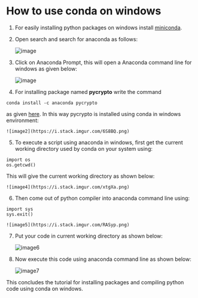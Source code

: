 # How to use conda on windows

1. For easily installing python packages on windows install [miniconda](https://conda.io/miniconda.html).

2. Open search and search for anaconda as follows:
    
    ![image](https://i.stack.imgur.com/I0Kx2.png)

3. Click on Anaconda Prompt, this will open a Anaconda command line for windows as given below:
    
    ![image](https://i.stack.imgur.com/gReS1.png)

4. For installing package named **pycrypto** write the command

```
conda install -c anaconda pycrypto
```

   as given [here](https://anaconda.org/anaconda/pycrypto). In this way pycrypto is installed using conda in windows environment:
    
    ![image2](https://i.stack.imgur.com/6S8BQ.png)

5. To execute a script using anaconda in windows, first get the current working directory used by conda on your system using:

```
import os
os.getcwd()
```
  This will give the current working directory as shown below:
    
    ![image4](https://i.stack.imgur.com/xtgXa.png)

6. Then come out of python compiler into anaconda command line using:
  
  ```
  import sys
  sys.exit()
  ```
  
    ![image5](https://i.stack.imgur.com/RASyp.png)
 
 7. Put your code in current working directory as shown below:
   
   
    ![image6](https://i.stack.imgur.com/k5xFD.png)
   
 8. Now execute this code using anaconda command line as shown below:
   
    ![image7](https://i.stack.imgur.com/AUO4J.png) 
  
  This concludes the tutorial for installing packages and compiling python code using conda on windows.

   
